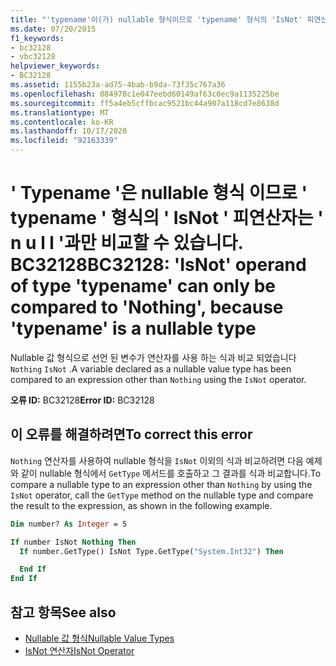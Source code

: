 ```yaml
---
title: "'typename'이(가) nullable 형식이므로 'typename' 형식의 'IsNot' 피연산자는 'Nothing'과(와)만 비교할 수 있습니다."
ms.date: 07/20/2015
f1_keywords:
- bc32128
- vbc32128
helpviewer_keywords:
- BC32128
ms.assetid: 1155b23a-ad75-4bab-b9da-73f35c767a36
ms.openlocfilehash: 084978c1e047eebd60149af63c0ec9a1135225be
ms.sourcegitcommit: ff5a4eb5cffbcac9521bc44a907a118cd7e8638d
ms.translationtype: MT
ms.contentlocale: ko-KR
ms.lasthandoff: 10/17/2020
ms.locfileid: "92163339"
---
```

# <a name="bc32128-isnot-operand-of-type-typename-can-only-be-compared-to-nothing-because-typename-is-a-nullable-type"></a><span data-ttu-id="5a872-102">' Typename '은 nullable 형식 이므로 ' typename ' 형식의 ' IsNot ' 피연산자는 ' n u l l '과만 비교할 수 있습니다. BC32128</span><span class="sxs-lookup"><span data-stu-id="5a872-102">BC32128: 'IsNot' operand of type 'typename' can only be compared to 'Nothing', because 'typename' is a nullable type</span></span>

<span data-ttu-id="5a872-103">Nullable 값 형식으로 선언 된 변수가 연산자를 사용 하는 식과 비교 되었습니다 `Nothing` `IsNot` .</span><span class="sxs-lookup"><span data-stu-id="5a872-103">A variable declared as a nullable value type has been compared to an expression other than `Nothing` using the `IsNot` operator.</span></span>

<span data-ttu-id="5a872-104">**오류 ID:** BC32128</span><span class="sxs-lookup"><span data-stu-id="5a872-104">**Error ID:** BC32128</span></span>

## <a name="to-correct-this-error"></a><span data-ttu-id="5a872-105">이 오류를 해결하려면</span><span class="sxs-lookup"><span data-stu-id="5a872-105">To correct this error</span></span>

<span data-ttu-id="5a872-106">`Nothing` 연산자를 사용하여 nullable 형식을 `IsNot` 이외의 식과 비교하려면 다음 예제와 같이 nullable 형식에서 `GetType` 메서드를 호출하고 그 결과를 식과 비교합니다.</span><span class="sxs-lookup"><span data-stu-id="5a872-106">To compare a nullable type to an expression other than `Nothing` by using the `IsNot` operator, call the `GetType` method on the nullable type and compare the result to the expression, as shown in the following example.</span></span>

```vb
Dim number? As Integer = 5

If number IsNot Nothing Then
  If number.GetType() IsNot Type.GetType("System.Int32") Then

  End If
End If
```

## <a name="see-also"></a><span data-ttu-id="5a872-107">참고 항목</span><span class="sxs-lookup"><span data-stu-id="5a872-107">See also</span></span>

- [<span data-ttu-id="5a872-108">Nullable 값 형식</span><span class="sxs-lookup"><span data-stu-id="5a872-108">Nullable Value Types</span></span>](../../programming-guide/language-features/data-types/nullable-value-types.md)
- [<span data-ttu-id="5a872-109">IsNot 연산자</span><span class="sxs-lookup"><span data-stu-id="5a872-109">IsNot Operator</span></span>](../operators/isnot-operator.md)
